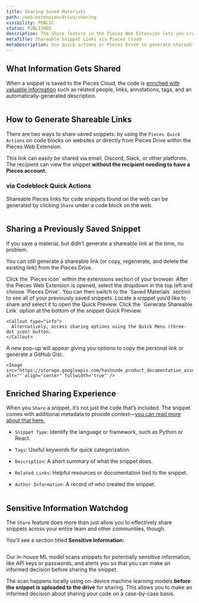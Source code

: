 ```yaml
---
title: Sharing Saved Materials
path: /web-extension/drive/sharing
visibility: PUBLIC
status: PUBLISHED
description: The Share feature in the Pieces Web Extension lets you create a shareable link for your snippets from the Pieces Drive to share them directly from the browser interface.
metaTitle: Shareable Snippet Links via Pieces Cloud
metaDescription: Use quick actions or Pieces Drive to generate shareable snippet links with enriched metadata, author info, and sensitive‑info alerts.
---
```


## What Information Gets Shared

When a snippet is saved to the Pieces Cloud, the code is [enriched with valuable information](/products/web-extension/drive/save-snippets#whats-stored-when-you-save-a-snippet) such as related people, links, annotations, tags, and an automatically-generated description.

<Image src="https://storage.googleapis.com/hashnode_product_documentation_assets/cdn_migrate_repair_2/PWE/what_gets_shared.png" alt="" align="center" fullwidth="true" />

## How to Generate Shareable Links

There are two ways to share saved snippets: by using the `Pieces Quick Actions` on code blocks on websites or directly from Pieces Drive within the Pieces Web Extension.

This link can easily be shared via email, Discord, Slack, or other platforms. The recipient can view the snippet **without the recipient needing to have a Pieces account.**

### via Codeblock Quick Actions

Shareable Pieces links for code snippets found on the web can be generated by clicking `Share` under a code block on the web.

<Image src="https://storage.googleapis.com/hashnode_product_documentation_assets/web_extension/pieces_drive/edit_update/share_QA.png" alt="" align="center" fullwidth="true" />

## Sharing a Previously Saved Snippet

If you save a material, but didn’t generate a shareable link at the time, no problem.

You can still generate a shareable link (or copy, regenerate, and delete the existing link) from the Pieces Drive.

<Steps>
  <Step title="Open the Pieces Web Extension">
    Click the `Pieces icon` within the extensions section of your browser.
  </Step>

  <Step title="Open the Pieces Drive Section">
    After the Pieces Web Extension is opened, select the dropdown in the top left and choose `Pieces Drive`. You can then switch to the `Saved Materials` section to see all of your previously saved snippets.
  </Step>

  <Step title="Locate the Snippet">
    Locate a snippet you’d like to share and select it to open the Quick Preview.
  </Step>

  <Step title="Generate the Link">
    Click the `Generate Shareable Link` option at the bottom of the snippet Quick Preview.

    <Callout type="info">
      Alternatively, access sharing options using the Quick Menu (three-dot icon) button.
    </Callout>
  </Step>

  <Step title="Copy the Link">
    A new pop-up will appear giving you options to copy the personal link or generate a GitHub Gist.

    <Image src="https://storage.googleapis.com/hashnode_product_documentation_assets/web_extension/pieces_drive/edit_update/generate_shareable_link.png" alt="" align="center" fullwidth="true" />
  </Step>
</Steps>

## Enriched Sharing Experience

When you `Share` a snippet, it’s not just the code that’s included. The snippet comes with additional metadata to provide context—[you can read more about that here.](/products/web-extension/drive/save-snippets#whats-stored-when-you-save-a-snippet)

* `Snippet Type`: Identify the language or framework, such as Python or React.

* `Tags`: Useful keywords for quick categorization.

* `Description`: A short summary of what the snippet does.

* `Related Links`: Helpful resources or documentation tied to the snippet.

* `Author Information`: A record of who created the snippet.

<Image src="https://storage.googleapis.com/hashnode_product_documentation_assets/cdn_migrate_repair_2/PWE/enriched_sharing_experience.png" alt="" align="center" fullwidth="true" />

## Sensitive Information Watchdog

The `Share` feature does more than just allow you to effectively share snippets across your entire team and other communities, though.

You'll see a section titled **Sensitive Information:**

<Image src="https://storage.googleapis.com/hashnode_product_documentation_assets/cdn_migrate_repair_2/PWE/sensitive_information.png" alt="" align="center" fullwidth="true" />

Our in-house ML model scans snippets for potentially sensitive information, like API keys or passwords, and alerts you so that you can make an informed decision before sharing the snippet.  

The scan happens locally using on-device machine learning models **before the snippet is uploaded to the drive** for sharing. This allows you to make an informed decision about sharing your code on a case-by-case basis.